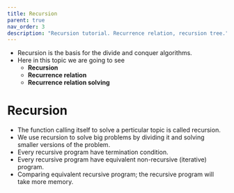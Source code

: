 ```yaml
---
title: Recursion
parent: true
nav_order: 3
description: "Recursion tutorial. Recurrence relation, recursion tree."
---
```


- Recursion is the basis for the divide and conquer algorithms.
- Here in this topic we are going to see
    - **Recursion**
    - **Recurrence relation**
    - **Recurrence relation solving**


# Recursion

- The function calling itself to solve a perticular topic is called recursion.
- We use recursion to solve big problems by dividing it and solving smaller versions of the problem.
- Every recursive program have termination condition.
- Every recursive program have equivalent non-recursive (iterative) program.
- Comparing equivalent recursive program; the recursive program will take more memory. 
